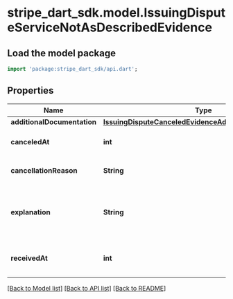 # stripe_dart_sdk.model.IssuingDisputeServiceNotAsDescribedEvidence

## Load the model package
```dart
import 'package:stripe_dart_sdk/api.dart';
```

## Properties
Name | Type | Description | Notes
------------ | ------------- | ------------- | -------------
**additionalDocumentation** | [**IssuingDisputeCanceledEvidenceAdditionalDocumentation**](IssuingDisputeCanceledEvidenceAdditionalDocumentation.md) |  | [optional] 
**canceledAt** | **int** | Date when order was canceled. | [optional] 
**cancellationReason** | **String** | Reason for canceling the order. | [optional] 
**explanation** | **String** | Explanation of why the cardholder is disputing this transaction. | [optional] 
**receivedAt** | **int** | Date when the product was received. | [optional] 

[[Back to Model list]](../README.md#documentation-for-models) [[Back to API list]](../README.md#documentation-for-api-endpoints) [[Back to README]](../README.md)



